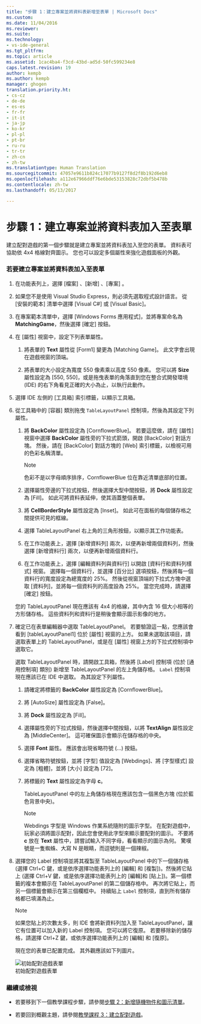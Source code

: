 ```yaml
---
title: "步驟 1：建立專案並將資料表新增至表單 | Microsoft Docs"
ms.custom: 
ms.date: 11/04/2016
ms.reviewer: 
ms.suite: 
ms.technology:
- vs-ide-general
ms.tgt_pltfrm: 
ms.topic: article
ms.assetid: 1cac4ba4-f3cd-43bd-ad5d-50fc599234e8
caps.latest.revision: 19
author: kempb
ms.author: kempb
manager: ghogen
translation.priority.ht:
- cs-cz
- de-de
- es-es
- fr-fr
- it-it
- ja-jp
- ko-kr
- pl-pl
- pt-br
- ru-ru
- tr-tr
- zh-cn
- zh-tw
ms.translationtype: Human Translation
ms.sourcegitcommit: 47057e9611b824c17077b9127f8d2f8b192d6eb8
ms.openlocfilehash: a112e67966ddf76e6bde53153828c72dbf5b478b
ms.contentlocale: zh-tw
ms.lasthandoff: 05/13/2017

---
```

# <a name="step-1-create-a-project-and-add-a-table-to-your-form"></a>步驟 1：建立專案並將資料表加入至表單
建立配對遊戲的第一個步驟就是建立專案並將資料表加入至您的表單。 資料表可協助依 4x4 格線對齊圖示。 您也可以設定多個屬性來強化遊戲面板的外觀。  
  
### <a name="to-create-a-project-and-add-a-table-to-your-form"></a>若要建立專案並將資料表加入至表單  
  
1.  在功能表列上，選擇 [檔案] 、[新增] 、[專案] 。  
  
2.  如果您不是使用 Visual Studio Express，則必須先選取程式設計語言。 從 [安裝的範本] 清單中選擇 [Visual C#] 或 [Visual Basic]。  
  
3.  在專案範本清單中，選擇 [Windows Forms 應用程式]，並將專案命名為 **MatchingGame**，然後選擇 [確定] 按鈕。  
  
4.  在 [屬性] 視窗中，設定下列表單屬性。  
  
    1.  將表單的 **Text** 屬性從 [Form1] 變更為 [Matching Game]。 此文字會出現在遊戲視窗的頂端。  
  
    2.  將表單的大小設定為寬度 550 像素乘以高度 550 像素。 您可以將 **Size** 屬性設定為 [550, 550]，或是拖曳表單的角落直到您在整合式開發環境 (IDE) 的右下角看見正確的大小為止，以執行此動作。  
  
5.  選擇 IDE 左側的 [工具箱] 索引標籤，以顯示工具箱。  
  
6.  從工具箱中的 [容器] 類別拖曳 `TableLayoutPanel` 控制項，然後為其設定下列屬性。  
  
    1.  將 **BackColor** 屬性設定為 [CornflowerBlue]。 若要這麼做，請在 [屬性] 視窗中選擇 **BackColor** 屬性旁的下拉式箭頭，開啟 [BackColor] 對話方塊。  然後，請在 [BackColor] 對話方塊的 [Web] 索引標籤，以檢視可用的色彩名稱清單。  
  
        > [!NOTE]
        >  色彩不是以字母順序排序，CornflowerBlue 位在靠近清單底部的位置。  
  
    2.  選擇屬性旁邊的下拉式按鈕，然後選擇大型中間按鈕，將 **Dock** 屬性設定為 [Fill]。 如此可將資料表延伸，使其涵蓋整個表單。  
  
    3.  將 **CellBorderStyle** 屬性設定為 [Inset]。 如此可在面板的每個儲存格之間提供可見的框線。  
  
    4.  選擇 TableLayoutPanel 右上角的三角形按鈕，以顯示其工作功能表。  
  
    5.  在工作功能表上，選擇 [新增資料列] 兩次，以便再新增兩個資料列，然後選擇 [新增資料行] 兩次，以便再新增兩個資料行。  
  
    6.  在工作功能表上，選擇 [編輯資料列與資料行] 以開啟 [資料行和資料列樣式] 視窗。 選擇每一個資料行，並選擇 [百分比] 選項按鈕，然後將每一個資料行的寬度設定為總寬度的 25%。 然後從視窗頂端的下拉式方塊中選取 [資料列]，並將每一個資料列的高度設為 25%。 當您完成時，請選擇 [確定] 按鈕。  
  
     您的 TableLayoutPanel 現在應該有 4x4 的格線，其中內含 16 個大小相等的方形儲存格。 這些資料列和資料行是稍後會顯示圖示影像的地方。  
  
7.  確定已在表單編輯器中選取 TableLayoutPanel。 若要驗證這一點，您應該會看到 [tableLayoutPanel1] 位於 [屬性] 視窗的上方。 如果未選取該項目，請選取表單上的 TableLayoutPanel，或是在 [屬性] 視窗上方的下拉式控制項中選取它。  
  
     選取 TableLayoutPanel 時，請開啟工具箱，然後將 [Label] 控制項 (位於 [通用控制項] 類別) 新增至 TableLayoutPanel 的左上角儲存格。 `Label` 控制項現在應該已在 IDE 中選取。 為其設定下列屬性。  
  
    1.  請確定將標籤的 **BackColor** 屬性設定為 [CornflowerBlue]。  
  
    2.  將 [AutoSize] 屬性設定為 [False]。  
  
    3.  將 **Dock** 屬性設定為 [Fill]。  
  
    4.  選擇屬性旁的下拉式按鈕，然後選擇中間按鈕，以將 **TextAlign** 屬性設定為 [MiddleCenter]。 這可確保圖示會顯示在儲存格的中央。  
  
    5.  選擇 **Font** 屬性。 應該會出現省略符號 (...) 按鈕。  
  
    6.  選擇省略符號按鈕，並將 [字型] 值設定為 [Webdings]、將 [字型樣式] 設定為 [粗體]，並將 [大小] 設定為 [72]。  
  
    7.  將標籤的 **Text** 屬性設定為字母 **c**。  
  
         TableLayoutPanel 中的左上角儲存格現在應該包含一個黑色方塊 (位於藍色背景中央)。  
  
        > [!NOTE]
        >  Webdings 字型是 Windows 作業系統隨附的圖示字型。 在配對遊戲中，玩家必須將圖示配對，因此您會使用此字型來顯示要配對的圖示。 不要將 **c** 放在 **Text** 屬性中，請嘗試輸入不同字母，看看顯示的圖示為何。 驚嘆號是一隻蜘蛛、大寫 N 是眼睛，而逗號則是一個辣椒。  
  
8.  選擇您的 Label 控制項並將其複製至 TableLayoutPanel 中的下一個儲存格 (選擇 Ctrl+C 鍵，或是依序選擇功能表列上的 [編輯] 和 [複製])。然後將它貼上  (選擇 Ctrl+V 鍵，或是依序選擇功能表列上的 [編輯]和 [貼上])。第一個標籤的複本會顯示在 TableLayoutPanel 的第二個儲存格中。 再次將它貼上，而另一個標籤會顯示在第三個欄框中。 持續貼上 `Label` 控制項，直到所有儲存格都已填滿為止。  
  
    > [!NOTE]
    >  如果您貼上的次數太多，則 IDE 會將新資料列加入至 TableLayoutPanel，讓它有位置可以加入新的 Label 控制項。 您可以將它復原。 若要移除新的儲存格，請選擇 Ctrl+Z 鍵，或依序選擇功能表列上的 [編輯] 和 [復原]。  
  
     現在您的表單已配置完成。 其外觀應該如下列圖片。  
  
     ![初始配對遊戲表單](~/docs/ide/media/express_tut4step1.png "Express_Tut4Step1")  
初始配對遊戲表單  
  
### <a name="to-continue-or-review"></a>繼續或檢視  
  
-   若要移到下一個教學課程步驟，請參閱[步驟 2：新增隨機物件和圖示清單](../ide/step-2-add-a-random-object-and-a-list-of-icons.md)。  
  
-   若要回到概觀主題，請參閱[教學課程 3：建立配對遊戲](../ide/tutorial-3-create-a-matching-game.md)。
